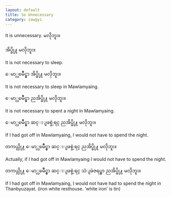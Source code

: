 ```yaml
---
layout: default
title: So Unnecessary
category: zawgyi
---
```


<p>It is unnecessary. <span class='zawgyi'>မလိုဘူး။</span></p>

<p class='hide-trigger'><span class='zawgyi'>အိပ္ဖို႔ မလိုဘူး။</span></p>
<p class='hide-this'>It is not necessary to sleep.</p>

<p class='hide-trigger'><span class='zawgyi'>ေမာ္လၿမိဳင္မွာ အိပ္ဖို႔ မလိုဘူး။</span></p>
<p class='hide-this'>It is not necessary to sleep in Mawlamyaing.</p>

<p class='hide-trigger'><span class='zawgyi'>ေမာ္လၿမိဳင္မွာ ညအိပ္ဖို႔ မလိုဘူး။</span></p>
<p class='hide-this'>It is not necessary to spent a night in Mawlamyaing.</p>

<p class='hide-trigger'><span class='zawgyi'>ေမာ္လၿမိဳင္မွာ ဆင္းျဖစ္ခဲ့ရင္ ညအိပ္ဖို႔ မလိုဘူး။</span></p>
<p class='hide-this'>If I had got off in Mawlamyaing, I would not have to spend the night.</p>

<p class='hide-trigger'><span class='zawgyi'>တကယ္လို႔ ေမာ္လၿမိဳင္မွာ ဆင္းျဖစ္ခဲ့ရင္ ညအိပ္ဖို႔ မလိုဘူး။</span></p>
<p class='hide-this'>Actually, if I had got off in Mawlamyaing I would not have to spend the night.</p>

<p class='hide-trigger'><span class='zawgyi'>တကယ္လို႔ ေမာ္လၿမိဳင္မွာ ဆင္းျဖစ္ခဲ့ရင္ သံျဖဴဇရပ္မွာ ညအိပ္ဖို႔ မလိုဘူး။</span></p>
<p class='hide-this'>If I had got off in Mawlamyaing, I would not have had to spend the night in Thanbyuzayat. (iron white resthouse. ‘white iron’ is tin)</p>

